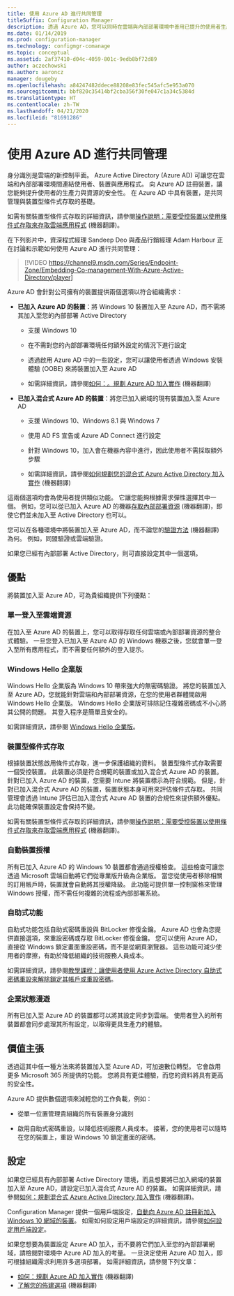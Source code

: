 ```yaml
---
title: 使用 Azure AD 進行共同管理
titleSuffix: Configuration Manager
description: 透過 Azure AD，您可以同時在雲端與內部部署環境中善用已提升的使用者生產力與資源安全性
ms.date: 01/14/2019
ms.prod: configuration-manager
ms.technology: configmgr-comanage
ms.topic: conceptual
ms.assetid: 2af37410-d04c-4059-801c-9edb8bf72d89
author: aczechowski
ms.author: aaroncz
manager: dougeby
ms.openlocfilehash: a84247482ddece88208e83fec545afc5e953a070
ms.sourcegitcommit: bbf820c35414bf2cba356f30fe047c1a34c5384d
ms.translationtype: HT
ms.contentlocale: zh-TW
ms.lasthandoff: 04/21/2020
ms.locfileid: "81691286"
---
```

# <a name="use-azure-ad-for-co-management"></a>使用 Azure AD 進行共同管理

身分識別是雲端的新控制平面。 Azure Active Directory (Azure AD) 可讓您在雲端和內部部署環境間連結使用者、裝置與應用程式。 向 Azure AD 註冊裝置，讓您能夠提升使用者的生產力與資源的安全性。 在 Azure AD 中具有裝置，是共同管理與裝置型條件式存取的基礎。

如需有關裝置型條件式存取的詳細資訊，請參閱[操作說明：需要受控裝置以使用條件式存取來存取雲端應用程式](https://docs.microsoft.com/azure/active-directory/conditional-access/require-managed-devices) \(機器翻譯\)。

在下列影片中，資深程式經理 Sandeep Deo 與產品行銷經理 Adam Harbour 正在討論和示範如何使用 Azure AD 進行共同管理：

> [!VIDEO https://channel9.msdn.com/Series/Endpoint-Zone/Embedding-Co-management-With-Azure-Active-Directory/player]

Azure AD 會針對公司擁有的裝置提供兩個選項以符合組織需求：  

- **已加入 Azure AD 的裝置**：將 Windows 10 裝置加入至 Azure AD，而不需將其加入至您的內部部署 Active Directory  

  - 支援 Windows 10

  - 在不需對您的內部部署環境任何額外設定的情況下進行設定  

  - 透過啟用 Azure AD 中的一些設定，您可以讓使用者透過 Windows 安裝體驗 (OOBE) 來將裝置加入至 Azure AD  

  - 如需詳細資訊，請參閱[如何：。規劃 Azure AD 加入實作](https://docs.microsoft.com/azure/active-directory/devices/azureadjoin-plan) \(機器翻譯\)  

- **已加入混合式 Azure AD 的裝置**：將您已加入網域的現有裝置加入至 Azure AD  

  - 支援 Windows 10、Windows 8.1 與 Windows 7

  - 使用 AD FS 宣告或 Azure AD Connect 進行設定  

  - 針對 Windows 10，加入會在機器內容中進行，因此使用者不需採取額外步驟  

  - 如需詳細資訊，請參閱[如何規劃您的混合式 Azure Active Directory 加入實作](https://docs.microsoft.com/azure/active-directory/devices/hybrid-azuread-join-plan) \(機器翻譯\)  

這兩個選項均會為使用者提供類似功能。 它讓您能夠根據需求彈性選擇其中一個。 例如，您可以從已加入 Azure AD 的機器[存取內部部署資源](https://docs.microsoft.com/azure/active-directory/devices/azuread-join-sso) \(機器翻譯\)，即使它們並未加入至 Active Directory 也可以。

您可以在各種環境中將裝置加入至 Azure AD，而不論您的[驗證方法](https://docs.microsoft.com/azure/active-directory/hybrid/choose-ad-authn) \(機器翻譯\) 為何。 例如，同盟驗證或雲端驗證。

如果您已經有內部部署 Active Directory，則可直接設定其中一個選項。

## <a name="benefits"></a>優點

將裝置加入至 Azure AD，可為貴組織提供下列優點：

### <a name="single-sign-on-to-cloud-resources"></a>單一登入至雲端資源

在加入至 Azure AD 的裝置上，您可以取得存取任何雲端或內部部署資源的整合式體驗。 一旦您登入已加入至 Azure AD 的 Windows 機器之後，您就會單一登入至所有應用程式，而不需要任何額外的登入提示。  

### <a name="windows-hello-for-business"></a>Windows Hello 企業版

Windows Hello 企業版為 Windows 10 帶來強大的無密碼驗證。 將您的裝置加入至 Azure AD，您就能針對雲端和內部部署資源，在您的使用者群體間啟用 Windows Hello 企業版。 Windows Hello 企業版可排除記住複雜密碼或不小心將其公開的問題。 其登入程序是簡單且安全的。

如需詳細資訊，請參閱 [Windows Hello 企業版](https://docs.microsoft.com/windows/security/identity-protection/hello-for-business/hello-identity-verification)。  

### <a name="device-based-conditional-access"></a>裝置型條件式存取

根據裝置狀態啟用條件式存取，進一步保護組織的資料。 裝置型條件式存取需要一個受控裝置。 此裝置必須是符合規範的裝置或加入混合式 Azure AD 的裝置。 針對已加入 Azure AD 的裝置，您需要 Intune 將裝置標示為符合規範。 但是，針對已加入混合式 Azure AD 的裝置，裝置狀態本身可用來評估條件式存取。 共同管理會透過 Intune 評估已加入混合式 Azure AD 裝置的合規性來提供額外優點。 此功能確保裝置設定會保持不變。

如需有關裝置型條件式存取的詳細資訊，請參閱[操作說明：需要受控裝置以使用條件式存取來存取雲端應用程式](https://docs.microsoft.com/azure/active-directory/conditional-access/require-managed-devices) \(機器翻譯\)。  

### <a name="automatic-device-licensing"></a>自動裝置授權

所有已加入 Azure AD 的 Windows 10 裝置都會通過授權檢查。 這些檢查可讓您透過 Microsoft 雲端自動將它們從專業版升級為企業版。 當您從使用者移除相關的訂用帳戶時，裝置就會自動將其授權降級。 此功能可提供單一控制窗格來管理 Windows 授權，而不需任何複雜的流程或內部部署系統。

### <a name="self-service-functionality"></a>自助式功能

自助式功能包括自助式密碼重設與 BitLocker 修復金鑰。 Azure AD 也會為您提供直接選項，來重設密碼或存取 BitLocker 修復金鑰。 您可以使用 Azure AD，直接從 Windows 鎖定畫面重設密碼，而不是從網頁瀏覽器。 這些功能可減少使用者的摩擦，有助於降低組織的技術服務人員成本。  

如需詳細資訊，請參閱[教學課程：讓使用者使用 Azure Active Directory 自助式密碼重設來解除鎖定其帳戶或重設密碼](https://docs.microsoft.com/azure/active-directory/authentication/tutorial-enable-sspr)。

### <a name="enterprise-state-roaming"></a>企業狀態漫遊

所有已加入至 Azure AD 的裝置都可以將其設定同步到雲端。 使用者登入的所有裝置都會同步處理其所有設定，以取得更具生產力的體驗。  

## <a name="value-proposition"></a>價值主張

透過這其中任一種方法來將裝置加入至 Azure AD，可加速數位轉型。 它會啟用更多 Microsoft 365 所提供的功能。 您將具有更佳體驗，而您的資料將具有更高的安全性。

Azure AD 提供數個選項來減輕您的工作負載，例如：

- 從單一位置管理貴組織的所有裝置身分識別  

- 啟用自助式密碼重設，以降低技術服務人員成本。 接著，您的使用者可以隨時在您的裝置上，重設 Windows 10 鎖定畫面的密碼。  

## <a name="configure"></a>設定

如果您已經具有內部部署 Active Directory 環境，而且想要將已加入網域的裝置加入至 Azure AD，請設定已加入混合式 Azure AD 的裝置。 如需詳細資訊，請參閱[如何：規劃混合式 Azure Active Directory 加入實作](https://docs.microsoft.com/azure/active-directory/devices/hybrid-azuread-join-plan) (機器翻譯)。

Configuration Manager 提供一個用戶端設定，[自動向 Azure AD 註冊新加入 Windows 10 網域的裝置](../core/clients/deploy/about-client-settings.md#automatically-register-new-windows-10-domain-joined-devices-with-azure-active-directory)。 如需如何設定用戶端設定的詳細資訊，請參閱[如何設定用戶端設定](../core/clients/deploy/configure-client-settings.md)。

如果您想要為裝置設定 Azure AD 加入，而不要將它們加入至您的內部部署網域，請檢閱對環境中 Azure AD 加入的考量。 一旦決定使用 Azure AD 加入，即可根據組織需求利用許多選項部署。 如需詳細資訊，請參閱下列文章：

- [如何：規劃 Azure AD 加入實作](https://docs.microsoft.com/azure/active-directory/devices/azureadjoin-plan) \(機器翻譯\)  
- [了解您的佈建選項](https://docs.microsoft.com/azure/active-directory/devices/azureadjoin-plan#understand-your-provisioning-options) \(機器翻譯\)  

